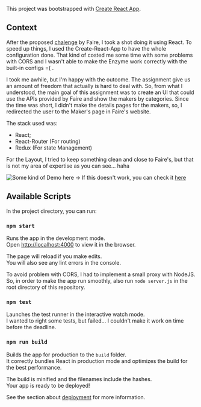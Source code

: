 This project was bootstrapped with [Create React App](https://github.com/facebook/create-react-app).

## Context

After the proposed [chalenge](https://github.com/Faire/ui-assignment) by Faire, I took a shot doing it using React.
To speed up things, I used the Create-React-App to have the whole configuration done. That kind of costed me some time with some problems with CORS and I wasn't able to make the Enzyme work correctly with the built-in configs =( .

I took me awhile, but I'm happy with the outcome. The assignment give us an amount of freedom that actually is hard to deal with. So, from what I understood, the main goal of this assignment was to create an UI that could use the APIs provided by Faire and show the makers by categories. Since the time was short, I didn't make the details pages for the makers, so, I redirected the user to the Maker's page in Faire's website.

The stack used was:

- React;
- React-Router (For routing)
- Redux (For state Management)

For the Layout, I tried to keep something clean and close to Faire's, but that is not my area of expertise as you can see... haha

![Some kind of Demo here](http://g.recordit.co/r5tGiFbzbd.gif) -> If this doesn't work, you can check it [here](http://g.recordit.co/r5tGiFbzbd.gif)

## Available Scripts

In the project directory, you can run:

### `npm start`

Runs the app in the development mode.<br>
Open [http://localhost:4000](http://localhost:4000) to view it in the browser.

The page will reload if you make edits.<br>
You will also see any lint errors in the console.

To avoid problem with CORS, I had to implement a small proxy with NodeJS. So, in order to make the app run smoothly, also run `node server.js` in the root directory of this repository.

### `npm test`

Launches the test runner in the interactive watch mode.<br>
I wanted to right some tests, but failed... I couldn't make it work on time before the deadline.

### `npm run build`

Builds the app for production to the `build` folder.<br>
It correctly bundles React in production mode and optimizes the build for the best performance.

The build is minified and the filenames include the hashes.<br>
Your app is ready to be deployed!

See the section about [deployment](https://facebook.github.io/create-react-app/docs/deployment) for more information.
